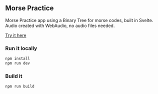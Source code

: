 ## Morse Practice

Morse Practice app using a Binary Tree for morse codes, built in Svelte. 
Audio created with WebAudio, no audio files needed. 

[Try it here](http://morse.nikals.se)


### Run it locally
```bash
npm install
npm run dev
```

### Build it
```bash
npm run build
```